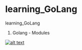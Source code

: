 # learning_GoLang

learning_GoLang

1. Golang - Modules

[![alt text][image]][hyperlink]

[hyperlink]: https://meta.stackoverflow.com/users/44330/jason-s
[image]: https://p.kindpng.com/picc/s/424-4241996_addthis-sharing-buttons-transparent-png-golang-gopher-png.png "gopher"
